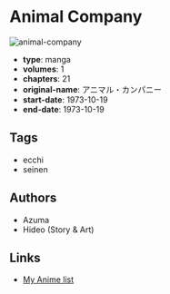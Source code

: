 # Animal Company

![animal-company](https://cdn.myanimelist.net/images/manga/2/173420.jpg)

-   **type**: manga
-   **volumes**: 1
-   **chapters**: 21
-   **original-name**: アニマル・カンパニー
-   **start-date**: 1973-10-19
-   **end-date**: 1973-10-19

## Tags

-   ecchi
-   seinen

## Authors

-   Azuma
-   Hideo (Story & Art)

## Links

-   [My Anime list](https://myanimelist.net/manga/97106/Animal_Company)
